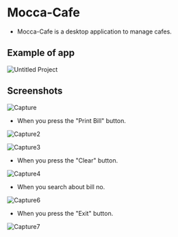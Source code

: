 # Mocca-Cafe
- Mocca-Cafe is a desktop application to manage cafes.

## Example of app

![Untitled Project](https://user-images.githubusercontent.com/62884380/134725524-b3708255-cf07-4139-8ca2-facd1a681eca.gif)

## Screenshots

![Capture](https://user-images.githubusercontent.com/62884380/134725984-d91659bc-42d6-45f8-9df0-08264b2a6462.PNG)

- When you press the "Print Bill" button.

![Capture2](https://user-images.githubusercontent.com/62884380/134726178-b8e3bf70-bc73-4968-b7e0-b39284f38add.PNG)

![Capture3](https://user-images.githubusercontent.com/62884380/134726236-54e3c227-2f01-4b78-a887-758edad92a44.PNG)

- When you press the "Clear" button.

![Capture4](https://user-images.githubusercontent.com/62884380/134726537-bb505980-4b53-4123-a0d3-9e40b763c6fa.PNG)

- When you search about bill no.

![Capture6](https://user-images.githubusercontent.com/62884380/134726611-f2d2691a-900d-4119-b67e-54e88dd3a18c.PNG)

- When you press the "Exit" button.

![Capture7](https://user-images.githubusercontent.com/62884380/134727058-35db61d6-5037-427f-b135-3079887eb860.PNG)


